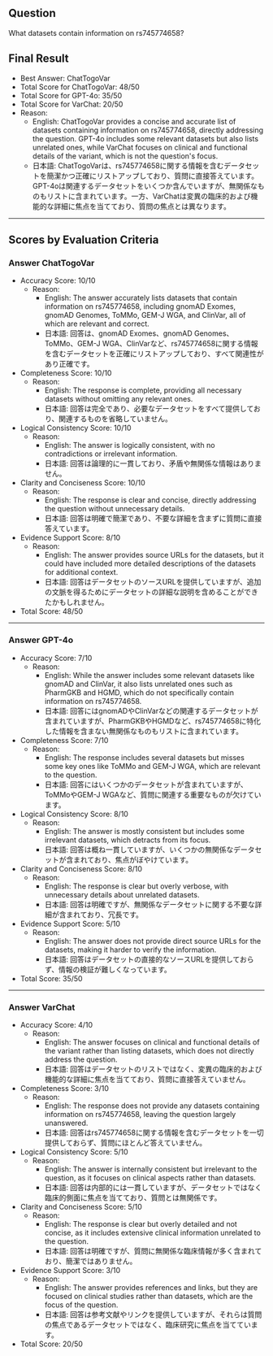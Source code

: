## Question

What datasets contain information on rs745774658?

## Final Result

- Best Answer: ChatTogoVar
- Total Score for ChatTogoVar: 48/50
- Total Score for GPT-4o: 35/50
- Total Score for VarChat: 20/50
- Reason:
  - English: ChatTogoVar provides a concise and accurate list of datasets containing information on rs745774658, directly addressing the question. GPT-4o includes some relevant datasets but also lists unrelated ones, while VarChat focuses on clinical and functional details of the variant, which is not the question's focus.
  - 日本語: ChatTogoVarは、rs745774658に関する情報を含むデータセットを簡潔かつ正確にリストアップしており、質問に直接答えています。GPT-4oは関連するデータセットをいくつか含んでいますが、無関係なものもリストに含まれています。一方、VarChatは変異の臨床的および機能的な詳細に焦点を当てており、質問の焦点とは異なります。

---

## Scores by Evaluation Criteria

### Answer ChatTogoVar
- Accuracy Score: 10/10
  - Reason: 
    - English: The answer accurately lists datasets that contain information on rs745774658, including gnomAD Exomes, gnomAD Genomes, ToMMo, GEM-J WGA, and ClinVar, all of which are relevant and correct.
    - 日本語: 回答は、gnomAD Exomes、gnomAD Genomes、ToMMo、GEM-J WGA、ClinVarなど、rs745774658に関する情報を含むデータセットを正確にリストアップしており、すべて関連性があり正確です。
- Completeness Score: 10/10
  - Reason: 
    - English: The response is complete, providing all necessary datasets without omitting any relevant ones.
    - 日本語: 回答は完全であり、必要なデータセットをすべて提供しており、関連するものを省略していません。
- Logical Consistency Score: 10/10
  - Reason: 
    - English: The answer is logically consistent, with no contradictions or irrelevant information.
    - 日本語: 回答は論理的に一貫しており、矛盾や無関係な情報はありません。
- Clarity and Conciseness Score: 10/10
  - Reason: 
    - English: The response is clear and concise, directly addressing the question without unnecessary details.
    - 日本語: 回答は明確で簡潔であり、不要な詳細を含まずに質問に直接答えています。
- Evidence Support Score: 8/10
  - Reason: 
    - English: The answer provides source URLs for the datasets, but it could have included more detailed descriptions of the datasets for additional context.
    - 日本語: 回答はデータセットのソースURLを提供していますが、追加の文脈を得るためにデータセットの詳細な説明を含めることができたかもしれません。
- Total Score: 48/50

---

### Answer GPT-4o
- Accuracy Score: 7/10
  - Reason: 
    - English: While the answer includes some relevant datasets like gnomAD and ClinVar, it also lists unrelated ones such as PharmGKB and HGMD, which do not specifically contain information on rs745774658.
    - 日本語: 回答にはgnomADやClinVarなどの関連するデータセットが含まれていますが、PharmGKBやHGMDなど、rs745774658に特化した情報を含まない無関係なものもリストに含まれています。
- Completeness Score: 7/10
  - Reason: 
    - English: The response includes several datasets but misses some key ones like ToMMo and GEM-J WGA, which are relevant to the question.
    - 日本語: 回答にはいくつかのデータセットが含まれていますが、ToMMoやGEM-J WGAなど、質問に関連する重要なものが欠けています。
- Logical Consistency Score: 8/10
  - Reason: 
    - English: The answer is mostly consistent but includes some irrelevant datasets, which detracts from its focus.
    - 日本語: 回答は概ね一貫していますが、いくつかの無関係なデータセットが含まれており、焦点がぼやけています。
- Clarity and Conciseness Score: 8/10
  - Reason: 
    - English: The response is clear but overly verbose, with unnecessary details about unrelated datasets.
    - 日本語: 回答は明確ですが、無関係なデータセットに関する不要な詳細が含まれており、冗長です。
- Evidence Support Score: 5/10
  - Reason: 
    - English: The answer does not provide direct source URLs for the datasets, making it harder to verify the information.
    - 日本語: 回答はデータセットの直接的なソースURLを提供しておらず、情報の検証が難しくなっています。
- Total Score: 35/50

---

### Answer VarChat
- Accuracy Score: 4/10
  - Reason: 
    - English: The answer focuses on clinical and functional details of the variant rather than listing datasets, which does not directly address the question.
    - 日本語: 回答はデータセットのリストではなく、変異の臨床的および機能的な詳細に焦点を当てており、質問に直接答えていません。
- Completeness Score: 3/10
  - Reason: 
    - English: The response does not provide any datasets containing information on rs745774658, leaving the question largely unanswered.
    - 日本語: 回答はrs745774658に関する情報を含むデータセットを一切提供しておらず、質問にほとんど答えていません。
- Logical Consistency Score: 5/10
  - Reason: 
    - English: The answer is internally consistent but irrelevant to the question, as it focuses on clinical aspects rather than datasets.
    - 日本語: 回答は内部的には一貫していますが、データセットではなく臨床的側面に焦点を当てており、質問とは無関係です。
- Clarity and Conciseness Score: 5/10
  - Reason: 
    - English: The response is clear but overly detailed and not concise, as it includes extensive clinical information unrelated to the question.
    - 日本語: 回答は明確ですが、質問に無関係な臨床情報が多く含まれており、簡潔ではありません。
- Evidence Support Score: 3/10
  - Reason: 
    - English: The answer provides references and links, but they are focused on clinical studies rather than datasets, which are the focus of the question.
    - 日本語: 回答は参考文献やリンクを提供していますが、それらは質問の焦点であるデータセットではなく、臨床研究に焦点を当てています。
- Total Score: 20/50